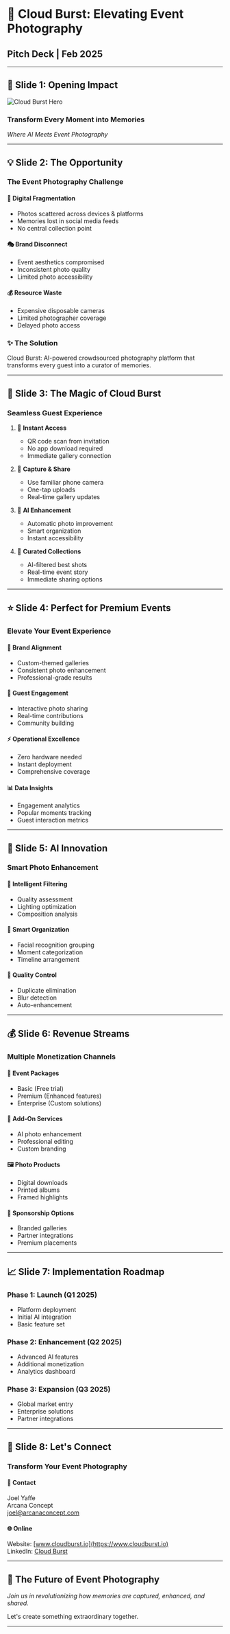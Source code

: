 # 📸 Cloud Burst: Elevating Event Photography
## Pitch Deck | Feb 2025

---

## 🌟 Slide 1: Opening Impact

![Cloud Burst Hero](assets/hero-image.jpg)

### Transform Every Moment into Memories
*Where AI Meets Event Photography*

---

## 💡 Slide 2: The Opportunity

### The Event Photography Challenge

#### 📱 **Digital Fragmentation**
- Photos scattered across devices & platforms
- Memories lost in social media feeds
- No central collection point

#### 🎭 **Brand Disconnect**
- Event aesthetics compromised
- Inconsistent photo quality
- Limited photo accessibility

#### 💰 **Resource Waste**
- Expensive disposable cameras
- Limited photographer coverage
- Delayed photo access

### ✨ The Solution
Cloud Burst: AI-powered crowdsourced photography platform that transforms every guest into a curator of memories.

---

## 🚀 Slide 3: The Magic of Cloud Burst

### Seamless Guest Experience

1. 📱 **Instant Access**
   - QR code scan from invitation
   - No app download required
   - Immediate gallery connection

2. 📸 **Capture & Share**
   - Use familiar phone camera
   - One-tap uploads
   - Real-time gallery updates

3. 🤖 **AI Enhancement**
   - Automatic photo improvement
   - Smart organization
   - Instant accessibility

4. 🎯 **Curated Collections**
   - AI-filtered best shots
   - Real-time event story
   - Immediate sharing options

---

## ⭐ Slide 4: Perfect for Premium Events

### Elevate Your Event Experience

#### 🎨 **Brand Alignment**
- Custom-themed galleries
- Consistent photo enhancement
- Professional-grade results

#### 🤝 **Guest Engagement**
- Interactive photo sharing
- Real-time contributions
- Community building

#### ⚡ **Operational Excellence**
- Zero hardware needed
- Instant deployment
- Comprehensive coverage

#### 📊 **Data Insights**
- Engagement analytics
- Popular moments tracking
- Guest interaction metrics

---

## 🤖 Slide 5: AI Innovation

### Smart Photo Enhancement

#### 📸 **Intelligent Filtering**
- Quality assessment
- Lighting optimization
- Composition analysis

#### 👥 **Smart Organization**
- Facial recognition grouping
- Moment categorization
- Timeline arrangement

#### 🎯 **Quality Control**
- Duplicate elimination
- Blur detection
- Auto-enhancement

---

## 💰 Slide 6: Revenue Streams

### Multiple Monetization Channels

#### 🎫 **Event Packages**
- Basic (Free trial)
- Premium (Enhanced features)
- Enterprise (Custom solutions)

#### 🎁 **Add-On Services**
- AI photo enhancement
- Professional editing
- Custom branding

#### 🖼️ **Photo Products**
- Digital downloads
- Printed albums
- Framed highlights

#### 💫 **Sponsorship Options**
- Branded galleries
- Partner integrations
- Premium placements

---

## 📈 Slide 7: Implementation Roadmap

### Phase 1: Launch (Q1 2025)
- Platform deployment
- Initial AI integration
- Basic feature set

### Phase 2: Enhancement (Q2 2025)
- Advanced AI features
- Additional monetization
- Analytics dashboard

### Phase 3: Expansion (Q3 2025)
- Global market entry
- Enterprise solutions
- Partner integrations

---

## 🤝 Slide 8: Let's Connect

### Transform Your Event Photography

#### 📧 Contact
Joel Yaffe  
Arcana Concept  
[joel@arcanaconcept.com](mailto:joel@arcanaconcept.com)

#### 🌐 Online
Website: [www.cloudburst.io](https://www.cloudburst.io)  
LinkedIn: [Cloud Burst](https://linkedin.com/cloudburst)

---

## 🎯 The Future of Event Photography

*Join us in revolutionizing how memories are captured, enhanced, and shared.*

Let's create something extraordinary together.

---



